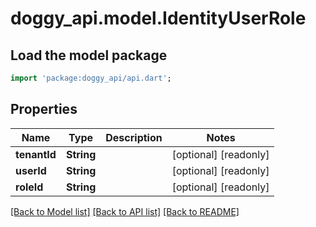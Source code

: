 # doggy_api.model.IdentityUserRole

## Load the model package
```dart
import 'package:doggy_api/api.dart';
```

## Properties
Name | Type | Description | Notes
------------ | ------------- | ------------- | -------------
**tenantId** | **String** |  | [optional] [readonly] 
**userId** | **String** |  | [optional] [readonly] 
**roleId** | **String** |  | [optional] [readonly] 

[[Back to Model list]](../README.md#documentation-for-models) [[Back to API list]](../README.md#documentation-for-api-endpoints) [[Back to README]](../README.md)



